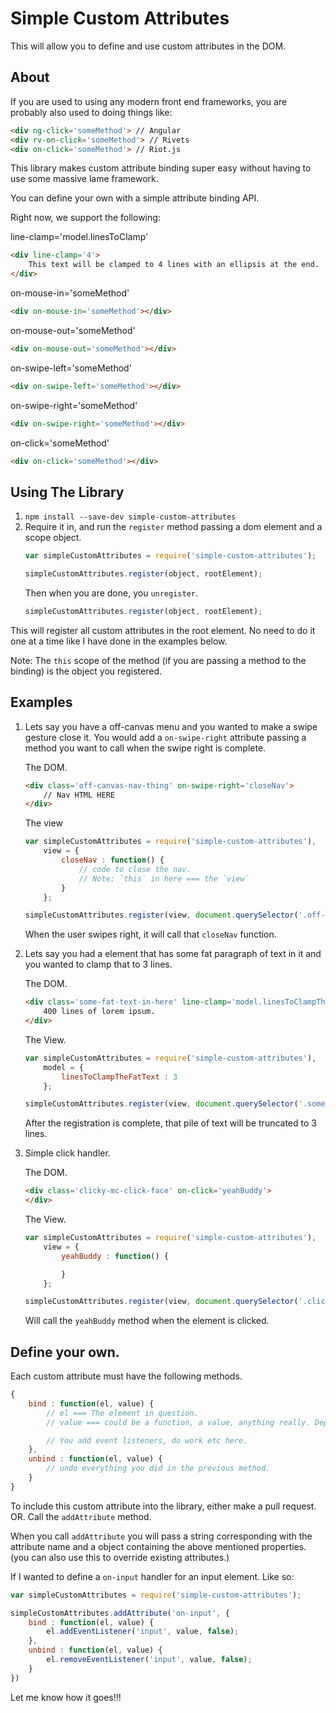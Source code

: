 # Simple Custom Attributes

This will allow you to define and use custom attributes in the DOM.

## About

If you are used to using any modern front end frameworks, you are probably also used to doing things like:

``` html
<div ng-click='someMethod'> // Angular
<div rv-on-click='someMethod'> // Rivets
<div on-click='someMethod'> // Riot.js
```

This library makes custom attribute binding super easy without having to use some massive lame framework.

You can define your own with a simple attribute binding API.

Right now, we support the following:

line-clamp='model.linesToClamp'
```html
<div line-clamp='4'>
    This text will be clamped to 4 lines with an ellipsis at the end.
</div>
```

on-mouse-in='someMethod'
```html
<div on-mouse-in='someMethod'></div>
```

on-mouse-out='someMethod'
```html
<div on-mouse-out='someMethod'></div>
```

on-swipe-left='someMethod'
```html
<div on-swipe-left='someMethod'></div>
```

on-swipe-right='someMethod'
```html
<div on-swipe-right='someMethod'></div>
```

on-click='someMethod'
```html
<div on-click='someMethod'></div>
```

## Using The Library

1. `npm install --save-dev simple-custom-attributes`
2. Require it in, and run the `register` method passing a dom element and a scope object.
    ```javascript
    var simpleCustomAttributes = require('simple-custom-attributes');

    simpleCustomAttributes.register(object, rootElement);
    ```
    Then when you are done, you `unregister`.
    ```javascript
    simpleCustomAttributes.register(object, rootElement);
    ```

This will register all custom attributes in the root element. No need to do it one at a time like I have done in the examples below.

Note: The `this` scope of the method (if you are passing a method to the binding) is the object you registered.

## Examples

1. Lets say you have a off-canvas menu and you wanted to make a swipe gesture close it.  You would add a `on-swipe-right` attribute passing a method you want to call when the swipe right is complete.

    The DOM.
    ```html
    <div class='off-canvas-nav-thing' on-swipe-right='closeNav'>
        // Nav HTML HERE
    </div>
    ```

    The view
    ```javascript
    var simpleCustomAttributes = require('simple-custom-attributes'),
        view = {
            closeNav : function() {
                // code to close the nav.
                // Note: `this` in here === the `view`
            }
        };

    simpleCustomAttributes.register(view, document.querySelector('.off-canvas-nav-thing'));
    ```

    When the user swipes right, it will call that `closeNav` function.


2. Lets say you had a element that has some fat paragraph of text in it and you wanted to clamp that to 3 lines.

    The DOM.
    ```html
    <div class='some-fat-text-in-here' line-clamp='model.linesToClampTheFatText'>
        400 lines of lorem ipsum.
    </div>
    ```

    The View.
    ```javascript
    var simpleCustomAttributes = require('simple-custom-attributes'),
        model = {
            linesToClampTheFatText : 3
        };

    simpleCustomAttributes.register(view, document.querySelector('.some-fat-text-in-here'));
    ```

    After the registration is complete, that pile of text will be truncated to 3 lines.

3. Simple click handler.

    The DOM.
    ```html
    <div class='clicky-mc-click-face' on-click='yeahBuddy'>
    </div>
    ```

    The View.
    ```javascript
    var simpleCustomAttributes = require('simple-custom-attributes'),
        view = {
            yeahBuddy : function() {

            }
        };

    simpleCustomAttributes.register(view, document.querySelector('.clicky-mc-click-face'));
    ```

    Will call the `yeahBuddy` method when the element is clicked.


## Define your own.

Each custom attribute must have the following methods.
```javascript
{
    bind : function(el, value) {
        // el === The element in question.
        // value === could be a function, a value, anything really. Depends on what you passed the binding.

        // You add event listeners, do work etc here.
    },
    unbind : function(el, value) {
        // undo everything you did in the previous method.
    }
}
```

To include this custom attribute into the library, either make a pull request. OR. Call the `addAttribute` method.

When you call `addAttribute` you will pass a string corresponding with the attribute name and a object containing the above mentioned properties. (you can also use this to override existing attributes.)

If I wanted to define a `on-input` handler for an input element.
Like so:
```javascript
var simpleCustomAttributes = require('simple-custom-attributes');

simpleCustomAttributes.addAttribute('on-input', {
    bind : function(el, value) {
        el.addEventListener('input', value, false);
    },
    unbind : function(el, value) {
        el.removeEventListener('input', value, false);
    }
})
```

Let me know how it goes!!!
